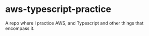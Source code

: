 # aws-typescript-practice
A repo where I practice AWS, and Typescript and other things that encompass it.

